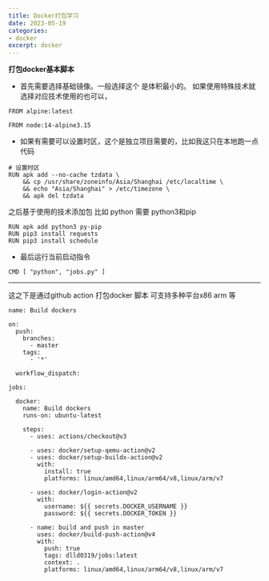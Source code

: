 ```yaml
---
title: Docker打包学习
date: 2023-05-19
categories:
- docker
excerpt: docker
---
```

**打包docker基本脚本**
- 首先需要选择基础镜像。一般选择这个 是体积最小的。
如果使用特殊技术就选择对应技术使用的也可以，
```
FROM alpine:latest

FROM node:14-alpine3.15
```

- 如果有需要可以设置时区，这个是独立项目需要的，比如我这只在本地跑一点代码

```
# 设置时区
RUN apk add --no-cache tzdata \
    && cp /usr/share/zoneinfo/Asia/Shanghai /etc/localtime \
    && echo "Asia/Shanghai" > /etc/timezone \
    && apk del tzdata
```

之后基于使用的技术添加包
比如
python 需要 python3和pip
```
RUN apk add python3 py-pip
RUN pip3 install requests
RUN pip3 install schedule
```

- 最后运行当前启动指令

```
CMD [ "python", "jobs.py" ]
```

-----

这之下是通过github action 打包docker 脚本
可支持多种平台x86  arm 等
```
name: Build dockers

on:
  push:
    branches:
      - master
    tags:
      - '*'

  workflow_dispatch:

jobs:

  docker:
    name: Build dockers
    runs-on: ubuntu-latest

    steps:
      - uses: actions/checkout@v3

      - uses: docker/setup-qemu-action@v2
      - uses: docker/setup-buildx-action@v2
        with:
          install: true
          platforms: linux/amd64,linux/arm64/v8,linux/arm/v7

      - uses: docker/login-action@v2
        with:
          username: ${{ secrets.DOCKER_USERNAME }}
          password: ${{ secrets.DOCKER_TOKEN }}

      - name: build and push in master
        uses: docker/build-push-action@v4
        with:
          push: true
          tags: dlld0319/jobs:latest
          context: .
          platforms: linux/amd64,linux/arm64/v8,linux/arm/v7
```